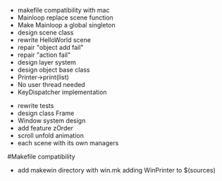 + makefile compatibility with mac
+ Mainloop replace scene function
+ Make Mainloop a global singleton
+ design scene class
+ rewrite HelloWorld scene
+ repair "object add fail"
+ repair "action fail"
+ design layer system
+ design object base class
+ Printer->print(list<PrintJob>)
+ No user thread needed
+ KeyDispatcher implementation
- rewrite tests
- design class Frame
- Window system design
- add feature zOrder
- scroll unfold animation
- each scene with its own managers

#Makefile compatibility
* add makewin directory with win.mk adding WinPrinter to $(sources)
